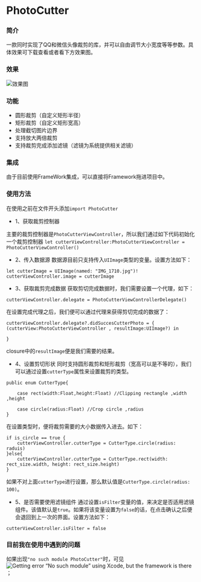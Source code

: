 # PhotoCutter
### 简介
一款同时实现了QQ和微信头像裁剪的库，并可以自由调节大小宽度等等参数。具体效果可下载查看或者看下方效果图。
### 效果
![效果图](https://github.com/wangwangok/PhotoCutter/blob/master/photo_cutter.gif)
### 功能
- 圆形裁剪（自定义矩形半径）
- 矩形裁剪（自定义矩形宽高）
- 处理截切图片边界
- 支持放大两倍裁剪
- 支持裁剪完成添加滤镜（滤镜为系统提供相关滤镜）
### 集成

由于目前使用FrameWork集成，可以直接将Framework拖进项目中。

### 使用方法

在使用之前在文件开头添加```import PhotoCutter```

* 1、获取裁剪控制器

主要的裁剪控制器是```PhotoCutterViewController```，所以我们通过如下代码初始化一个裁剪控制器
```let cutterViewController:PhotoCutterViewController = PhotoCutterViewController()```

* 2、传入数据源
数据源目前只支持传入```UIImage```类型的变量。设置方法如下：
```
let cutterImage = UIImage(named: "IMG_1710.jpg")!
cutterViewController.image = cutterImage
```

* 3、获取裁剪完成数据
获取剪切完成数据时，我们需要设置一个代理，如下：
```
cutterViewController.delegate = PhotoCutterViewControllerDelegate()
```
在设置完成代理之后，我们便可以通过代理来获得剪切完成的数据了：
```
cutterViewController.delegate?.didSuccesCutterPhoto = { (cutterView:PhotoCutterViewController , resultImage:UIImage?) in
            
}
```
closure中的```resultImage```便是我们需要的结果。

* 4、设置剪切形状
同时支持圆形裁剪和矩形裁剪（宽高可以是不等的），我们可以通过设置```cutterType```属性来设置裁剪的类型。
```
public enum CutterType{
    
    case rect(width:Float,height:Float) //Clipping rectangle ,width ,height
    
    case circle(radius:Float) //Crop circle ,radius
}
```
在设置类型时，便将裁剪需要的大小数据传入进去。如下：
```
if is_circle == true {
    cutterViewController.cutterType = CutterType.circle(radius: raduis)
}else{
    cutterViewController.cutterType = CutterType.rect(width: rect_size.width, height: rect_size.height)
}
```
如果不对上面```cutterType```进行设置，那么默认值是```CutterType.circle(radius: 100)```。

* 5、是否需要使用滤镜组件
通过设置```isFilter```变量的值，来决定是否适用滤镜组件。该值默认是```true```。如果将该变量设置为```false```的话，在点击确认之后便会退回到上一次的界面。设置方法如下：
```
cutterViewController.isFilter = false
```

### 目前我在使用中遇到的问题
如果出现```"no such module PhotoCutter"```时，可见![Getting error “No such module” using Xcode, but the framework is there](http://stackoverflow.com/questions/29500227/xcode-no-such-module-error-but-the-framework-is-there)；




